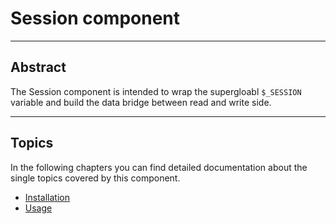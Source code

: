 # Session component

<hr class="blockspace">

## Abstract

The Session component is intended to wrap the supergloabl `$_SESSION` variable and build the data bridge between read and write side.
 
<hr class="blockspace">
 
## Topics

In the following chapters you can find detailed documentation about the single topics covered by this component.

* [Installation](/docs/session/installation.html)
* [Usage](/docs/session/usage.html)

